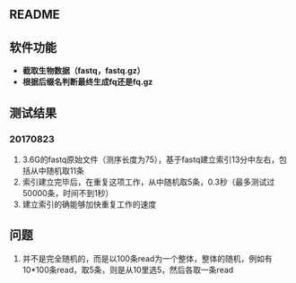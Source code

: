 README
------

## 软件功能 ##

- **截取生物数据（fastq，fastq.gz）**
- **根据后缀名判断最终生成fq还是fq.gz**


## 测试结果 ##

### 20170823 ###

1. 3.6G的fastq原始文件（测序长度为75），基于fastq建立索引13分中左右，包括从中随机取11条
2. 索引建立完毕后，在重复这项工作，从中随机取5条，0.3秒（最多测试过50000条，时间不到1秒）
3. 建立索引的确能够加快重复工作的速度

## 问题 ##

1. 并不是完全随机的，而是以100条read为一个整体，整体的随机，例如有10*100条read，取5条，则是从10里选5，然后各取一条read